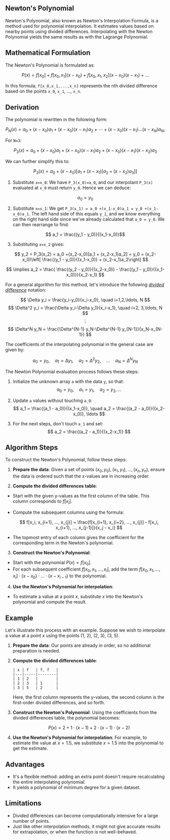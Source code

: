 ## Newton's Polynomial

Newton's Polynomial, also known as Newton's Interpolation Formula, is a method used for polynomial interpolation. It estimates values based on nearby points using divided differences. Interpolating with the Newton Polynomial yields the same results as with the Lagrange Polynomial.

## Mathematical Formulation

The Newton's Polynomial is formulated as:

$$
P(x) = f[x_0] + f[x_0,x_1](x - x_0) + f[x_0,x_1,x_2](x - x_0)(x - x_1) + \ldots
$$

In this formula, `f[x_0,x_1,...,x_n]` represents the nth divided difference based on the points `x_0`, `x_1`, ..., `x_n`.

## Derivation

The polynomial is rewritten in the following form:

$$ P_N(x) = a_0 +(x-x_0)a_1 + (x-x_0)(x-x_1)a_2 + \cdots + (x-x_0)(x-x_1)\ldots(x-x_N)a_N,$$

For `N=3`:

$$
P_3(x) = a_0 +(x-x_0)a_1 + (x-x_0)(x-x_1)a_2 + (x-x_0)(x-x_1)(x-x_2)a_3
$$

We can further simplify this to:

$$
P_3(x) = a_0 +(x-x_0)[a_1 + (x-x_1)[a_2 + (x-x_2)a_3]]
$$

1. Substitute `x=x_0`: We have `P_3(x_0)=a_0`, and our interpolant `P_3(x)` evaluated at `x_0` must return `y_0`. Hence we can deduce:

$$a_0 = y_0$$

2. Substitute `x=x_1`: We get `P_3(x_1) = a_0 +(x_1-x_0)a_1 = y_0 +(x_1-x_0)a_1`. The left hand side of this equals `y_1`, and we know everything on the right hand side since we've already calculated that `a_0 = y_0`. We can then rearrange to find:

$$ a_1 = \frac{(y_1 - y_0)}{(x_1-x_0)}$$

3. Substituting `x=x_2` gives:

$$ y_2 = P_3(x_2) = a_0 +(x_2-x_0)[a_1 + (x_2-x_1)a_2] = y_0 + (x_2-x_0)\left[ \frac{(y_1 - y_0)}{(x_1-x_0)} + (x_2-x_1)a_2\right] $$

$$ \implies a_2 = \frac{ \frac{(y_2 - y_0)}{(x_2-x_0)} - \frac{(y_1 - y_0)}{(x_1-x_0)}}{x_2-x_1} $$

For a general algorithm for this method, let's introduce the following [*divided difference*](https://en.wikipedia.org/wiki/Divided_differences) notation:

$$ \Delta y_i = \frac{y_i-y_0}{x_i-x_0}, \quad i=1,2,\ldots, N $$
$$ \Delta^2 y_i = \frac{\Delta y_i-\Delta y_1}{x_i-x_1}, \quad i=2, 3,\ldots, N $$
$$ \vdots $$
$$ \Delta^N y_N = \frac{\Delta^{N-1} y_N-\Delta^{N-1} y_{N-1}}{x_N-x_{N-1}} $$

The coefficients of the interpolating polynomial in the general case are given by:

$$a_0=y_0, \quad a_1 = \Delta y_1, \quad a_2 = \Delta^2 y_2, \quad \ldots \quad a_N = \Delta^N y_N$$

The Newton Polynomial evaluation process follows these steps:

1. Initialize the unknown array `a` with the data `y`, so that:
$$ a_0 = y_0, \quad a_1 = y_1, \quad a_2 = y_2, \ldots $$

2. Update `a` values without touching `a_0`:
$$ a_1 = \frac{(a_1 - a_0)}{(x_1-x_0)}, \quad a_2 = \frac{(a_2 - a_0)}{(x_2-x_0)}, \ldots $$

3. For the next steps, don't touch `a_1` and set:
$$ a_2 = \frac{(a_2 - a_1)}{(x_2-x_1)} $$
## Algorithm Steps

To construct the Newton's Polynomial, follow these steps:

1. **Prepare the data**: Given a set of points $(x_0, y_0), (x_1, y_1), ..., (x_n, y_n)$, ensure the data is ordered such that the x-values are in increasing order.

2. **Compute the divided differences table**: 

- Start with the given y-values as the first column of the table. This column corresponds to $f[x_i]$.
- Compute the subsequent columns using the formula:

  $$
  f[x_i, x_{i+1}, ..., x_{j}] = \frac{f[x_{i+1}, x_{i+2}, ..., x_{j}] - f[x_i, x_{i+1}, ..., x_{j-1}]}{x_j - x_i}
  $$

- The topmost entry of each column gives the coefficient for the corresponding term in the Newton's polynomial.

3. **Construct the Newton's Polynomial**: 

- Start with the polynomial $P(x) = f[x_0]$.
- For each subsequent coefficient $f[x_0, x_1, ..., x_i]$, add the term $f[x_0, x_1, ..., x_i] \cdot (x - x_0) \cdot ... \cdot (x - x_{i-1})$ to the polynomial.

4. **Use the Newton's Polynomial for interpolation**: 

- To estimate a value at a point $x$, substitute $x$ into the Newton's polynomial and compute the result.

## Example

Let's illustrate this process with an example. Suppose we wish to interpolate a value at a point $x$ using the points (1, 2), (2, 3), (3, 5).

1. **Prepare the data**: Our points are already in order, so no additional preparation is needed.

2. **Compute the divided differences table**:

    ```
    | x | f   | f, f   |
    |---|-----|--------|
    | 1 | 2   |        |
    | 2 | 3   | 1      |
    | 3 | 5   | 2      |
    ```

    Here, the first column represents the y-values, the second column is the first-order divided differences, and so forth.

3. **Construct the Newton's Polynomial**: Using the coefficients from the divided differences table, the polynomial becomes:

    $$
    P(x) = 2 + 1 \cdot (x - 1) + 2 \cdot (x - 1) \cdot (x - 2)
    $$

4. **Use the Newton's Polynomial for interpolation**: For example, to estimate the value at $x = 1.5$, we substitute $x = 1.5$ into the polynomial to get the estimate.

## Advantages

- It's a flexible method: adding an extra point doesn't require recalculating the entire interpolating polynomial.
- It yields a polynomial of minimum degree for a given dataset.

## Limitations

- Divided differences can become computationally intensive for a large number of points.
- Just like other interpolation methods, it might not give accurate results for extrapolation, or when the function is not well-behaved.
